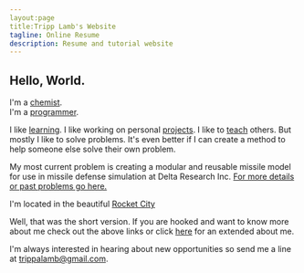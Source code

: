 ```yaml
---
layout:page
title:Tripp Lamb's Website
tagline: Online Resume
description: Resume and tutorial website
---
```


## Hello, World.

I'm a [chemist](www.trippalamb.com/chemist).  
I'm a [programmer](https://trippalamb.com/programmer).

I like [learning](trippalamb.com/skils). I like working on personal [projects](trippalamb.com/projects). I like to [teach](trippalamb.com/tutorials) others. But mostly I like to solve problems. It's even better if I can create a method to help someone else solve their own problem.

My most current problem is creating a modular and reusable missile model for use in missile defense simulation at Delta Research Inc. [For more details or past problems go here.](trippalamb.com/problems) 

I'm located in the beautiful [Rocket City](https://en.wikipedia.org/wiki/Huntsville,_Alabama)

Well, that was the short version. If you are hooked and want to know more about me check out the above links or click [here](trippalamb.com/about) for an extended about me.

I'm always interested in hearing about new opportunities so send me a line at trippalamb@gmail.com.
